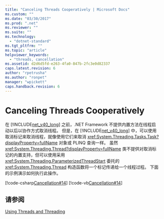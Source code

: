 ```yaml
---
title: "Canceling Threads Cooperatively | Microsoft Docs"
ms.custom: ""
ms.date: "03/30/2017"
ms.prod: ".net"
ms.reviewer: ""
ms.suite: ""
ms.technology: 
  - "dotnet-standard"
ms.tgt_pltfrm: ""
ms.topic: "article"
helpviewer_keywords: 
  - "threads, cancellation"
ms.assetid: d2d6d5fd-e263-4fa0-847b-2fc3e0d82337
caps.latest.revision: 6
author: "rpetrusha"
ms.author: "ronpet"
manager: "wpickett"
caps.handback.revision: 6
---
```

# Canceling Threads Cooperatively
在 [!INCLUDE[net_v40_long](../../../includes/net-v40-long-md.md)] 之前，.NET Framework 不提供内置方法在线程启动以后以协作方式取消线程。 但是，在 [!INCLUDE[net_v40_long](../../../includes/net-v40-long-md.md)] 中，可以使用取消标记来取消线程，就像使用它们来取消 <xref:System.Threading.Tasks.Task?displayProperty=fullName> 对象或 PLINQ 查询一样。 虽然 <xref:System.Threading.Thread?displayProperty=fullName> 类不提供对取消标记的内置支持，但可以使用采用 <xref:System.Threading.ParameterizedThreadStart> 委托的 <xref:System.Threading.Thread> 构造函数将一个标记传递给一个线程过程。 下面的示例演示如何执行此操作。  
  
 [!code-csharp[Cancellation#14](../../../samples/snippets/csharp/VS_Snippets_Misc/cancellation/cs/CooperativeThreads.cs#14)]
 [!code-vb[Cancellation#14](../../../samples/snippets/visualbasic/VS_Snippets_Misc/cancellation/vb/CooperativeThreads.vb#14)]  
  
## 请参阅  
 [Using Threads and Threading](../../../docs/standard/threading/using-threads-and-threading.md)